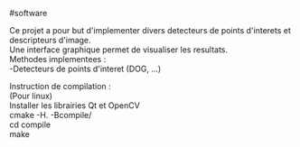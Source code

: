 #software

Ce projet a pour but d'implementer divers detecteurs de points d'interets et descripteurs d'image. <br>
Une interface graphique permet de visualiser les resultats. <br>
Methodes implementees : <br>
-Detecteurs de points d'interet (DOG, ...) <br>


Instruction de compilation : <br>
(Pour linux) <br> 
Installer les librairies Qt et OpenCV <br>
cmake -H. -Bcompile/ <br>
cd compile <br>
make 

